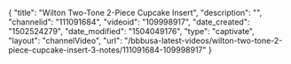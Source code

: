 {
    "title": "Wilton Two-Tone 2-Piece Cupcake Insert",
    "description": "",
    "channelid": "111091684",
    "videoid": "109998917",
    "date_created": "1502524279",
    "date_modified": "1504049176",
    "type": "captivate",
    "layout": "channelVideo",
    "url": "\/bbbusa-latest-videos\/wilton-two-tone-2-piece-cupcake-insert-3-notes\/111091684-109998917"
}
